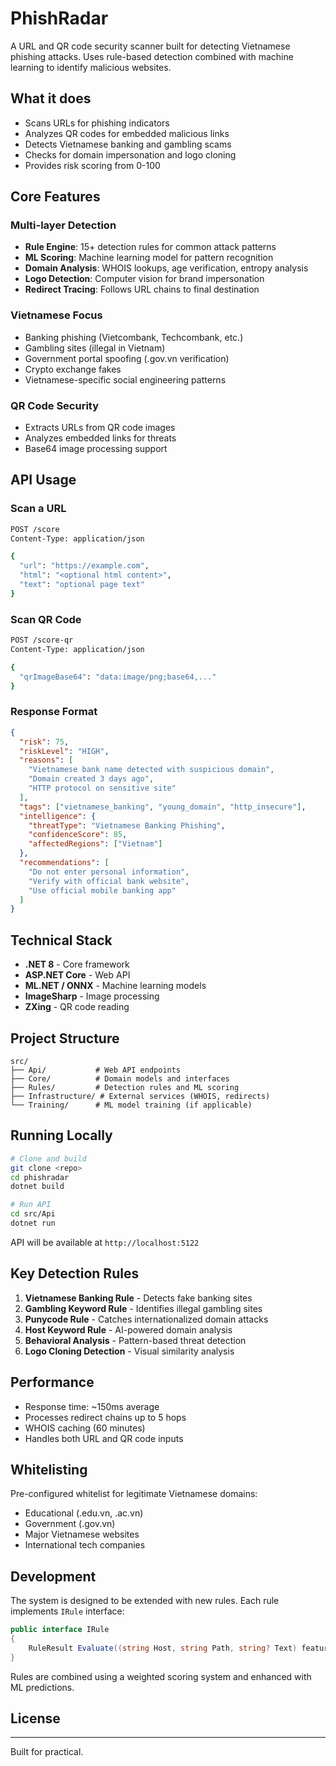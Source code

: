 # PhishRadar

A URL and QR code security scanner built for detecting Vietnamese phishing attacks. Uses rule-based detection combined with machine learning to identify malicious websites.

## What it does

- Scans URLs for phishing indicators
- Analyzes QR codes for embedded malicious links
- Detects Vietnamese banking and gambling scams
- Checks for domain impersonation and logo cloning
- Provides risk scoring from 0-100

## Core Features

### Multi-layer Detection
- **Rule Engine**: 15+ detection rules for common attack patterns
- **ML Scoring**: Machine learning model for pattern recognition  
- **Domain Analysis**: WHOIS lookups, age verification, entropy analysis
- **Logo Detection**: Computer vision for brand impersonation
- **Redirect Tracing**: Follows URL chains to final destination

### Vietnamese Focus
- Banking phishing (Vietcombank, Techcombank, etc.)
- Gambling sites (illegal in Vietnam)
- Government portal spoofing (.gov.vn verification)
- Crypto exchange fakes
- Vietnamese-specific social engineering patterns

### QR Code Security
- Extracts URLs from QR code images
- Analyzes embedded links for threats
- Base64 image processing support

## API Usage

### Scan a URL
```bash
POST /score
Content-Type: application/json

{
  "url": "https://example.com",
  "html": "<optional html content>",
  "text": "optional page text"
}
```

### Scan QR Code
```bash
POST /score-qr
Content-Type: application/json

{
  "qrImageBase64": "data:image/png;base64,..."
}
```

### Response Format
```json
{
  "risk": 75,
  "riskLevel": "HIGH",
  "reasons": [
    "Vietnamese bank name detected with suspicious domain",
    "Domain created 3 days ago",
    "HTTP protocol on sensitive site"
  ],
  "tags": ["vietnamese_banking", "young_domain", "http_insecure"],
  "intelligence": {
    "threatType": "Vietnamese Banking Phishing",
    "confidenceScore": 85,
    "affectedRegions": ["Vietnam"]
  },
  "recommendations": [
    "Do not enter personal information",
    "Verify with official bank website",
    "Use official mobile banking app"
  ]
}
```

## Technical Stack

- **.NET 8** - Core framework
- **ASP.NET Core** - Web API
- **ML.NET / ONNX** - Machine learning models
- **ImageSharp** - Image processing
- **ZXing** - QR code reading

## Project Structure

```
src/
├── Api/           # Web API endpoints
├── Core/          # Domain models and interfaces  
├── Rules/         # Detection rules and ML scoring
├── Infrastructure/ # External services (WHOIS, redirects)
└── Training/      # ML model training (if applicable)
```

## Running Locally

```bash
# Clone and build
git clone <repo>
cd phishradar
dotnet build

# Run API
cd src/Api  
dotnet run
```

API will be available at `http://localhost:5122`

## Key Detection Rules

1. **Vietnamese Banking Rule** - Detects fake banking sites
2. **Gambling Keyword Rule** - Identifies illegal gambling sites
3. **Punycode Rule** - Catches internationalized domain attacks
4. **Host Keyword Rule** - AI-powered domain analysis
5. **Behavioral Analysis** - Pattern-based threat detection
6. **Logo Cloning Detection** - Visual similarity analysis

## Performance

- Response time: ~150ms average
- Processes redirect chains up to 5 hops
- WHOIS caching (60 minutes)
- Handles both URL and QR code inputs

## Whitelisting

Pre-configured whitelist for legitimate Vietnamese domains:
- Educational (.edu.vn, .ac.vn)
- Government (.gov.vn)
- Major Vietnamese websites
- International tech companies

## Development

The system is designed to be extended with new rules. Each rule implements `IRule` interface:

```csharp
public interface IRule
{
    RuleResult Evaluate((string Host, string Path, string? Text) features);
}
```

Rules are combined using a weighted scoring system and enhanced with ML predictions.

## License


---

Built for practical.